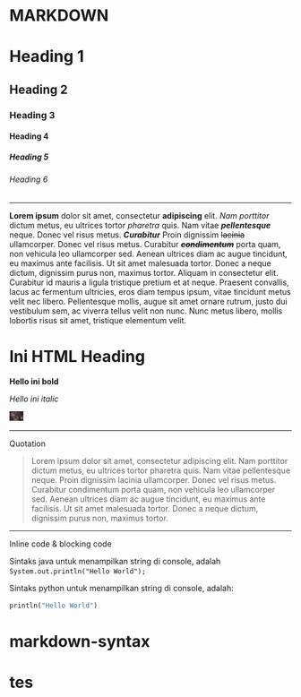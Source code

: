 # MARKDOWN

# Heading 1

## Heading 2

### Heading 3

#### Heading 4

##### Heading 5

###### Heading 6

<hr>

<!--menuliskan kalimat biasa -->
__Lorem ipsum__ dolor sit amet, consectetur **adipiscing** elit. _Nam porttitor_ dictum metus, eu ultrices tortor *pharetra* quis. Nam vitae __*pellentesque*__ neque. Donec vel risus metus. **_Curabitur_** Proin dignissim ~~lacinia~~ ullamcorper. Donec vel risus metus. Curabitur ~~**_condimentum_**~~ porta quam, non vehicula leo ullamcorper sed. Aenean ultrices diam ac augue tincidunt, eu maximus ante facilisis. Ut sit amet malesuada tortor. Donec a neque dictum, dignissim purus non, maximus tortor. Aliquam in consectetur elit. Curabitur id mauris a ligula tristique pretium et at neque. Praesent convallis, lacus ac fermentum ultricies, eros diam tempus ipsum, vitae tincidunt metus velit nec libero. Pellentesque mollis, augue sit amet ornare rutrum, justo dui vestibulum sem, ac viverra tellus velit non nunc. Nunc metus libero, mollis lobortis risus sit amet, tristique elementum velit.

<h1>Ini HTML Heading</h1>

<b>Hello ini bold</b>

<i>Hello ini italic</i>

<img src="a.jpg" style="width:5%"/>

<hr>

Quotation

> Lorem ipsum dolor sit amet, consectetur adipiscing elit. Nam porttitor dictum metus, eu ultrices tortor pharetra quis. Nam vitae pellentesque neque. Proin dignissim lacinia ullamcorper. Donec vel risus metus. Curabitur condimentum porta quam, non vehicula leo ullamcorper sed. Aenean ultrices diam ac augue tincidunt, eu maximus ante facilisis. Ut sit amet malesuada tortor. Donec a neque dictum, dignissim purus non, maximus tortor. 

<hr>

Inline code & blocking code

Sintaks java untuk menampilkan string di console, adalah `System.out.println("Hello World");`

Sintaks python untuk menampilkan string di console, adalah: 

```python
println("Hello World")
```
# markdown-syntax
# tes
